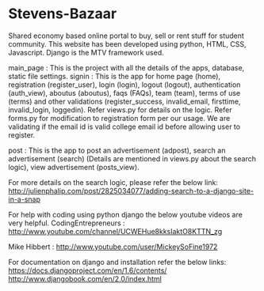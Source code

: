 Stevens-Bazaar
==============

Shared economy based online portal to buy, sell or rent stuff for student community.
This website has been developed using python, HTML, CSS, Javascript.
Django is the MTV framework used.

main_page : This is the project with all the details of the apps, database, static file settings.
signin    : This is the app for home page (home), registration (register_user), login (login), 
            logout (logout), authentication (auth_view), aboutus (aboutus), faqs (FAQs), team (team), 
            terms of use (terms) and other validations (register_success, invalid_email, firsttime, 
            invalid_login, loggedin). Refer views.py for details on the logic. 
            Refer forms.py for modification to registration form per our usage. 
            We are validating if the email id is valid college email id before allowing user to register.
         
post      : This is the app to post an advertisement (adpost), search an advertisement (search) (Details 
            are mentioned in views.py about the search logic), view advertisement (posts_view). 
            
            
For more details on the search logic, please refer the below link:
http://julienphalip.com/post/2825034077/adding-search-to-a-django-site-in-a-snap

For help with coding using python django the below youtube videos are very helpful.
CodingEntrepreneurs : http://www.youtube.com/channel/UCWEHue8kksIaktO8KTTN_zg

Mike Hibbert        : http://www.youtube.com/user/MickeySoFine1972

For documentation on django and installation refer the below links:
https://docs.djangoproject.com/en/1.6/contents/
http://www.djangobook.com/en/2.0/index.html
